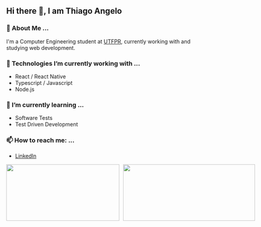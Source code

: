 ## Hi there 👋, I am Thiago Angelo
### 💬 About Me ...
I'm a Computer Engineering student at [UTFPR](http://portal.utfpr.edu.br/english), currently working with and studying web development.
### 🔭 Technologies I’m currently working with ...
- React / React Native
- Typescript / Javascript
- Node.js
### 🌱 I’m currently learning ...
- Software Tests
- Test Driven Development
### 📫 How to reach me: ...
- [LinkedIn](https://www.linkedin.com/in/thiago-angelo-martins-717308a9/)
<div style="display: flex;">
<img src="https://github-readme-stats.vercel.app/api/top-langs/?username=Taiguz&layout=compact&theme=dark&exclude_repo=megagame,dotfiles" style="height: 150px; width: 300px; margin-right: 10px">
<img src="https://github-readme-stats.vercel.app/api?username=Taiguz&show_icons=true&theme=dark&layout=compact&count_private=true&hide=issues" style="height: 150px; width: 350px">
</div>